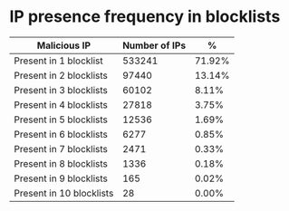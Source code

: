# IP presence frequency in blocklists
| Malicious IP | Number of IPs | % |
|----|----|----|
| Present in 1 blocklist | 533241 | 71.92% |
| Present in 2 blocklists | 97440 | 13.14% |
| Present in 3 blocklists | 60102 | 8.11% |
| Present in 4 blocklists | 27818 | 3.75% |
| Present in 5 blocklists | 12536 | 1.69% |
| Present in 6 blocklists | 6277 | 0.85% |
| Present in 7 blocklists | 2471 | 0.33% |
| Present in 8 blocklists | 1336 | 0.18% |
| Present in 9 blocklists | 165 | 0.02% |
| Present in 10 blocklists | 28 | 0.00% |
